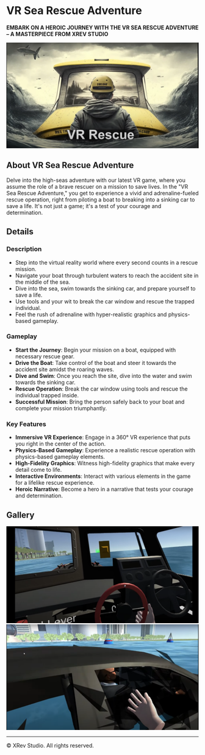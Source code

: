 # VR Sea Rescue Adventure

**EMBARK ON A HEROIC JOURNEY WITH THE VR SEA RESCUE ADVENTURE – A MASTERPIECE FROM XREV STUDIO**

![VR Sea Rescue Adventure Banner](images/vrrescue.png)

## About VR Sea Rescue Adventure

Delve into the high-seas adventure with our latest VR game, where you assume the role of a brave rescuer on a mission to save lives. In the "VR Sea Rescue Adventure," you get to experience a vivid and adrenaline-fueled rescue operation, right from piloting a boat to breaking into a sinking car to save a life. It's not just a game; it's a test of your courage and determination.

## Details

### Description

- Step into the virtual reality world where every second counts in a rescue mission.
- Navigate your boat through turbulent waters to reach the accident site in the middle of the sea.
- Dive into the sea, swim towards the sinking car, and prepare yourself to save a life.
- Use tools and your wit to break the car window and rescue the trapped individual.
- Feel the rush of adrenaline with hyper-realistic graphics and physics-based gameplay.

### Gameplay

- **Start the Journey**: Begin your mission on a boat, equipped with necessary rescue gear.
- **Drive the Boat**: Take control of the boat and steer it towards the accident site amidst the roaring waves.
- **Dive and Swim**: Once you reach the site, dive into the water and swim towards the sinking car.
- **Rescue Operation**: Break the car window using tools and rescue the individual trapped inside.
- **Successful Mission**: Bring the person safely back to your boat and complete your mission triumphantly.

### Key Features

- **Immersive VR Experience**: Engage in a 360° VR experience that puts you right in the center of the action.
- **Physics-Based Gameplay**: Experience a realistic rescue operation with physics-based gameplay elements.
- **High-Fidelity Graphics**: Witness high-fidelity graphics that make every detail come to life.
- **Interactive Environments**: Interact with various elements in the game for a lifelike rescue experience.
- **Heroic Narrative**: Become a hero in a narrative that tests your courage and determination.

## Gallery

![VR Sea Rescue Gameplay 1](images/vrrescue2.png)
![VR Sea Rescue Gameplay 2](images/vrrescue3.png)


---

© XRev Studio. All rights reserved.
